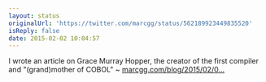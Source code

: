 ```yaml
---
layout: status
originalUrl: 'https://twitter.com/marcgg/status/562189923449835520'
isReply: false
date: 2015-02-02 10:04:57
---
```


I wrote an article on Grace Murray Hopper, the creator of the first compiler and "(grand)mother of COBOL" ~ [marcgg.com/blog/2015/02/0…](http://marcgg.com/blog/2015/02/02/grace-murray-hopper-compiler-cobol/)
